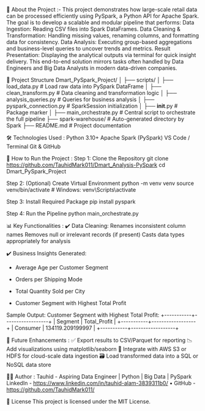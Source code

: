 📖 About the Project :- 
This project demonstrates how large-scale retail data can be processed efficiently using PySpark, a Python API for Apache Spark. The goal is to develop a scalable and modular pipeline that performs:
Data Ingestion: Reading CSV files into Spark DataFrames.
Data Cleaning & Transformation: Handling missing values, renaming columns, and formatting data for consistency.
Data Analysis: Executing group-based aggregations and business-level queries to uncover trends and metrics.
Result Presentation: Displaying the analytical outputs via terminal for quick insight delivery.
This end-to-end solution mirrors tasks often handled by Data Engineers and Big Data Analysts in modern data-driven companies.

📂 Project Structure
Dmart_PySpark_Project/
│
├── scripts/
│   ├── load_data.py              # Load raw data into PySpark DataFrame
│   ├── clean_transform.py        # Data cleaning and transformation logic
│   ├── analysis_queries.py       # Queries for business analysis
│   ├── pyspark_connection.py     # SparkSession initialization
│   ├── __init__.py               # Package marker
│
├── main_orchestrate.py           # Central script to orchestrate the full pipeline
├── spark-warehouse/              # Auto-generated directory by Spark
├── README.md                     # Project documentation

🛠️ Technologies Used : 
Python 3.10+
Apache Spark (PySpark)
VS Code / Terminal
Git & GitHub

🚀 How to Run the Project :
Step 1: Clone the Repository
git clone https://github.com/TauhidMark011/Dmart_Analysis-PySpark
cd Dmart_PySpark_Project

Step 2: (Optional) Create Virtual Environment
python -m venv venv
source venv/bin/activate  # Windows: venv\Scripts\activate

Step 3: Install Required Package
pip install pyspark

Step 4: Run the Pipeline
python main_orchestrate.py

📊 Key Functionalities :
✔️ Data Cleaning:
Renames inconsistent column names
Removes null or irrelevant records (if present)
Casts data types appropriately for analysis

✔️ Business Insights Generated:
* Average Age per Customer Segment

* Orders per Shipping Mode

* Total Quantity Sold per City

* Customer Segment with Highest Total Profit

 Sample Output:
Customer Segment with Highest Total Profit:
+-----------+------------------+
| Segment   |   Total_Profit   |
+-----------+------------------+
| Consumer  | 134119.209199997 |
+-----------+------------------+

📌 Future Enhancements : 
✅ Export results to CSV/Parquet for reporting
📉 Add visualizations using matplotlib/seaborn
🔗 Integrate with AWS S3 or HDFS for cloud-scale data ingestion
🗃️ Load transformed data into a SQL or NoSQL data store

👨‍💻 Author : 
Tauhid - 
Aspiring Data Engineer | Python | Big Data | PySpark
LinkedIn - https://www.linkedin.com/in/tauhid-alam-3839311b0/ • GitHub - https://github.com/TauhidMark011/

📄 License
This project is licensed under the MIT License.
